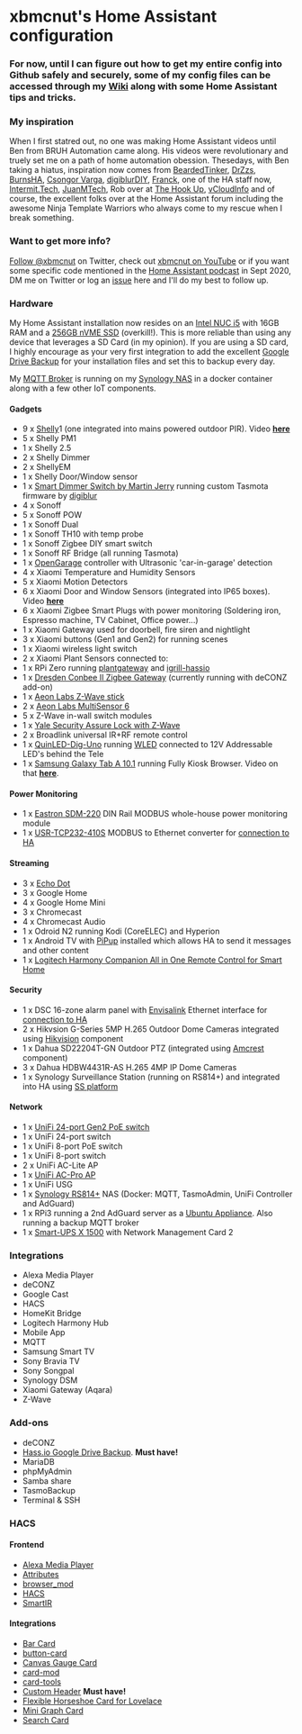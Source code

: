 # xbmcnut's Home Assistant configuration
### For now, until I can figure out how to get my entire config into Github safely and securely, some of my config files can be accessed through my [Wiki](https://github.com/xbmcnut/Hass.ioConfig/wiki "Pete's Wiki") along with some Home Assistant tips and tricks. 
### My inspiration
When I first statred out, no one was making Home Assistant videos until Ben from BRUH Automation came along. His videos were revolutionary and truely set me on a path of home automation obession. Thesedays, with Ben taking a hiatus, inspiration now comes from [BeardedTinker](https://www.youtube.com/c/beardedtinker), [DrZzs](https://www.youtube.com/c/drzzs), [BurnsHA](https://www.youtube.com/channel/UCSKQutOXuNLvFetrKuwudpg), [Csongor Varga](https://www.youtube.com/c/csongorvarga), [digiblurDIY](https://www.youtube.com/c/digiblurDIY), [Franck](https://www.youtube.com/c/FranckNijhof), one of the HA staff now, [Intermit.Tech](https://www.youtube.com/c/IntermitTech), [JuanMTech](https://www.youtube.com/c/JuanMTech), Rob over at [The Hook Up](https://www.youtube.com/c/TheHookUp), [vCloudInfo](https://www.youtube.com/c/vCloudInfo) and of course, the excellent folks over at the Home Assistant forum including the awesome Ninja Template Warriors who always come to my rescue when I break something. 
### Want to get more info?
<a href="https://twitter.com/xbmcnut?ref_src=twsrc%5Etfw" class="twitter-follow-button" data-show-count="false">Follow @xbmcnut</a> on Twitter, check out [xbmcnut on YouTube](https://www.youtube.com/petestothers) or if you want some specific code mentioned in the [Home Assistant podcast](https://hasspodcast.io/) in Sept 2020, DM me on Twitter or log an [issue](https://github.com/xbmcnut/Hass.ioConfig/issues/new/choose) here and I'll do my best to follow up.
### Hardware
My Home Assistant installation now resides on an [Intel NUC i5](https://amzn.to/2EXNOxO) with 16GB RAM and a [256GB nVME SSD](https://amzn.to/3gKl7Sk) (overkill!). This is more reliable than using any device that leverages a SD Card (in my opinion). If you are using a SD card, I highly encourage as your very first integration to add the excellent [Google Drive Backup](https://github.com/sabeechen/hassio-google-drive-backup "Hass.io Google Drive Backup Add-on") for your installation files and set this to backup every day.

My [MQTT Broker](https://hub.docker.com/_/eclipse-mosquitto) is running on my [Synology NAS](https://amzn.to/34Swp4I) in a docker container along with a few other IoT components.
#### Gadgets
* 9 x [Shelly](https://amzn.to/3jwq2ba)1 (one integrated into mains powered outdoor PIR). Video [**here**](https://www.youtube.com/watch?v=M1o80liNrhs)
* 5 x Shelly PM1
* 1 x Shelly 2.5
* 2 x Shelly Dimmer
* 2 x ShellyEM
* 1 x Shelly Door/Window sensor
* 1 x [Smart Dimmer Switch by Martin Jerry](https://amzn.to/34TD26H) running custom Tasmota firmware by [digiblur](https://github.com/digiblur/Tasmota/tree/development/bins)
* 4 x Sonoff
* 5 x Sonoff POW
* 1 x Sonoff Dual
* 1 x Sonoff TH10 with temp probe
* 1 x Sonoff Zigbee DIY smart switch
* 1 x Sonoff RF Bridge (all running Tasmota)
* 1 x [OpenGarage](https://opengarage.io/) controller with Ultrasonic 'car-in-garage' detection
* 4 x Xiaomi Temperature and Humidity Sensors
* 5 x Xiaomi Motion Detectors
* 6 x Xiaomi Door and Window Sensors (integrated into IP65 boxes). Video [**here**](https://www.youtube.com/watch?v=eTgC9VP7Di8)
* 6 x Xiaomi Zigbee Smart Plugs with power monitoring (Soldering iron, Espresso machine, TV Cabinet, Office power...)
* 1 x Xiaomi Gateway used for doorbell, fire siren and nightlight
* 3 x Xiaomi buttons (Gen1 and Gen2) for running scenes
* 1 x Xiaomi wireless light switch
* 2 x Xiaomi Plant Sensors connected to:
* 1 x RPi Zero running [plantgateway](https://github.com/ChristianKuehnel/plantgateway) and [igrill-hassio](https://github.com/WilliamAlexanderMorrison/igrill-hassio)
* 1 x [Dresden Conbee II Zigbee Gateway](https://amzn.to/3jAXMUV) (currently running with deCONZ add-on)
* 1 x [Aeon Labs Z-Wave stick](https://amzn.to/3bipmDp)
* 2 x [Aeon Labs MultiSensor 6](https://amzn.to/3hWqjEg)
* 5 x Z-Wave in-wall switch modules
* 1 x [Yale Security Assure Lock with Z-Wave](https://amzn.to/2YVRDe1)
* 2 x Broadlink universal IR+RF remote control
* 1 x [QuinLED-Dig-Uno](https://quinled.info/2020/02/11/quinled-dig-uno-pre-assembled-available/) running [WLED](https://github.com/Aircoookie/WLED) connected to 12V Addressable LED's behind the Tele
* 1 x [Samsung Galaxy Tab A 10.1](https://amzn.to/3lBp9jL) running Fully Kiosk Browser. Video on that [**here**](https://www.youtube.com/watch?v=sv67ovOhjzQ).
#### Power Monitoring
* 1 x [Eastron SDM-220](https://s.click.aliexpress.com/e/_dVaddXe) DIN Rail MODBUS whole-house power monitoring module
* 1 x [USR-TCP232-410S](https://amzn.to/2YWPnUa) MODBUS to Ethernet converter for [connection to HA](https://www.home-assistant.io/integrations/modbus/)
#### Streaming
* 3 x [Echo Dot](https://amzn.to/31MuQTQ)
* 3 x Google Home  
* 4 x Google Home Mini  
* 3 x Chromecast  
* 4 x Chromecast Audio
* 1 x Odroid N2 running Kodi (CoreELEC) and Hyperion
* 1 x Android TV with [PiPup](https://play.google.com/store/apps/details?id=nl.rogro82.pipup&hl=en) installed which allows HA to send it messages and other content
* 1 x [Logitech Harmony Companion All in One Remote Control for Smart Home](https://amzn.to/2GlEQvd)
#### Security
* 1 x DSC 16-zone alarm panel with [Envisalink](https://amzn.to/2EZTckk) Ethernet interface for [connection to HA](https://www.home-assistant.io/integrations/envisalink/)
* 2 x Hikvsion G-Series 5MP H.265 Outdoor Dome Cameras integrated using [Hikvision](https://www.home-assistant.io/integrations/hikvision/) component
* 1 x Dahua SD22204T-GN Outdoor PTZ (integrated using [Amcrest](https://www.home-assistant.io/integrations/amcrest/) component)
* 3 x Dahua HDBW4431R-AS H.265 4MP IP Dome Cameras
* 1 x Synology Surveillance Station (running on RS814+) and integrated into HA using [SS platform](https://www.home-assistant.io/integrations/synology/)

#### Network
* 1 x [UniFi 24-port Gen2 PoE switch](https://amzn.to/2QLY7Ig)
* 1 x UniFi 24-port switch  
* 1 x UniFi 8-port PoE switch  
* 1 x UniFi 8-port switch  
* 2 x UniFi AC-Lite AP  
* 1 x [UniFi AC-Pro AP](https://amzn.to/2ELV7sI)
* 1 x UniFi USG 
* 1 x [Synology RS814+](https://amzn.to/34Swp4I) NAS (Docker: MQTT, TasmoAdmin, UniFi Controller and AdGuard)
* 1 x RPi3 running a 2nd AdGuard server as a [Ubuntu Appliance](https://ubuntu.com/appliance/adguard). Also running a backup MQTT broker
* 1 x [Smart-UPS X 1500](https://amzn.to/2DjRPME) with Network Management Card 2
### Integrations
* Alexa Media Player
* deCONZ
* Google Cast
* HACS
* HomeKit Bridge
* Logitech Harmony Hub
* Mobile App
* MQTT
* Samsung Smart TV
* Sony Bravia TV
* Sony Songpal
* Synology DSM
* Xiaomi Gateway (Aqara)
* Z-Wave
### Add-ons
* deCONZ
* [Hass.io Google Drive Backup](https://github.com/sabeechen/hassio-google-drive-backup "Hass.io Google Drive Backup Add-on"). **Must have!**
* MariaDB
* phpMyAdmin
* Samba share
* TasmoBackup
* Terminal & SSH
### HACS
#### Frontend
* [Alexa Media Player](https://github.com/custom-components/alexa_media_player)
* [Attributes](https://github.com/pilotak/homeassistant-attributes)
* [browser_mod](https://github.com/thomasloven/hass-browser_mod)
* [HACS](https://github.com/hacs/integration)
* [SmartIR](https://github.com/smartHomeHub/SmartIR)
#### Integrations
* [Bar Card](https://github.com/custom-cards/bar-card)
* [button-card](https://github.com/custom-cards/button-card)
* [Canvas Gauge Card](https://github.com/custom-cards/canvas-gauge-card)
* [card-mod](https://github.com/thomasloven/lovelace-card-mod)
* [card-tools](https://github.com/thomasloven/lovelace-card-tools)
* [Custom Header](https://github.com/maykar/custom-header) **Must have!**
* [Flexible Horseshoe Card for Lovelace](https://github.com/AmoebeLabs/flex-horseshoe-card)
* [Mini Graph Card](https://github.com/kalkih/mini-graph-card)
* [Search Card](https://github.com/postlund/search-card)
